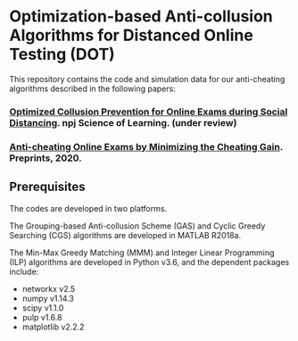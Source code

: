 # Optimization-based Anti-collusion Algorithms for Distanced Online Testing (DOT)
This repository contains the code and simulation data for our anti-cheating algorithms described in the following papers:
### [Optimized Collusion Prevention for Online Exams during Social Distancing](). npj Science of Learning. (under review)
### [Anti-cheating Online Exams by Minimizing the Cheating Gain](https://doi.org/10.20944/preprints202005.0502.v1). Preprints, 2020.

## Prerequisites
The codes are developed in two platforms. 

The Grouping-based Anti-collusion Scheme (GAS) and Cyclic Greedy Searching (CGS) algorithms are developed in MATLAB R2018a. 

The Min-Max Greedy Matching (MMM) and Integer Linear Programming (ILP) algorithms are developed in Python v3.6, and the dependent packages include:
* networkx v2.5
* numpy v1.14.3
* scipy v1.1.0
* pulp v1.6.8
* matplotlib v2.2.2
